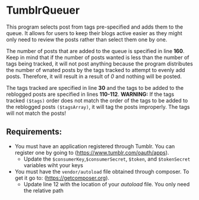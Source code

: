 # TumblrQueuer

This program selects post from tags pre-specified and adds them to the queue.
It allows for users to keep their blogs active easier as they might only need
to review the posts rather than select them one by one.

The number of posts that are added to the queue is specified in line **160**.
Keep in mind that if the number of posts wanted is less than the number of tags
being tracked, it will not post anything because the program distributes the
number of wnated posts by the tags tracked to attempt to evenly add posts.
Therefore, it will result in a result of *0* and nothing will be posted.

The tags tracked are specified in line **30** and the tags to be added to the
reblogged posts are specified in lines **110-112**.
**WARNING:** If the tags tracked ```($tags)``` order does not match the order of the
tags to be added to the reblogged posts ```($tagsArray)```, it will tag the posts
improperly. The tags will not match the posts!


## Requirements:
* You must have an application registered through Tumblr. You can register one by
going to (https://www.tumblr.com/oauth/apps).
  * Update the ```$consumerKey```,```$consumerSecret```, ```$token```, and
  ```$tokenSecret``` variables wiht your keys
* You must have the ```vendor/autoload``` file obtained through composer. To get
it go to: (https://getcomposer.org).
  * Update line 12 with the location of your *autoload* file. You only need the
  relative path
